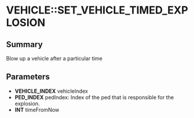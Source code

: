 # VEHICLE::SET_VEHICLE_TIMED_EXPLOSION

## Summary
Blow up a vehicle after a particular time

## Parameters
* **VEHICLE_INDEX** vehicleIndex
* **PED_INDEX** pedIndex: Index of the ped that is responsible for the explosion.
* **INT** timeFromNow